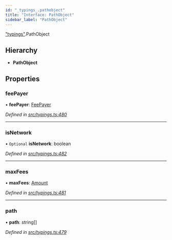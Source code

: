 ```yaml
---
id: "_typings_.pathobject"
title: "Interface: PathObject"
sidebar_label: "PathObject"
---
```


["typings"](../modules/_typings_.md).PathObject

## Hierarchy

* **PathObject**

## Properties

### feePayer

•  **feePayer**: [FeePayer](../enums/_typings_.feepayer.md)

*Defined in [src/typings.ts:480](https://github.com/trustlines-protocol/clientlib/blob/4830efe/src/typings.ts#L480)*

___

### isNetwork

• `Optional` **isNetwork**: boolean

*Defined in [src/typings.ts:482](https://github.com/trustlines-protocol/clientlib/blob/4830efe/src/typings.ts#L482)*

___

### maxFees

•  **maxFees**: [Amount](_typings_.amount.md)

*Defined in [src/typings.ts:481](https://github.com/trustlines-protocol/clientlib/blob/4830efe/src/typings.ts#L481)*

___

### path

•  **path**: string[]

*Defined in [src/typings.ts:479](https://github.com/trustlines-protocol/clientlib/blob/4830efe/src/typings.ts#L479)*
